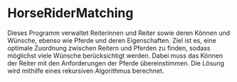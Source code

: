 # HorseRiderMatching
Dieses Programm verwaltet Reiterinnen und Reiter sowie deren Können und Wünsche, ebenso wie Pferde und deren Eigenschaften. Ziel ist es, eine optimale Zuordnung zwischen Reitern und Pferden zu finden, sodass möglichst viele Wünsche berücksichtigt werden. Dabei muss das Können der Reiter mit den Anforderungen der Pferde übereinstimmen. Die Lösung wird mithilfe eines rekursiven Algorithmus berechnet.


 
